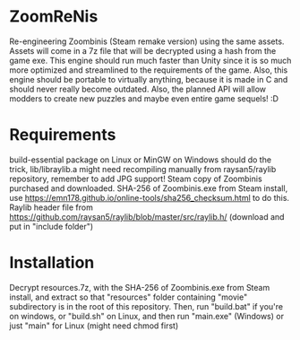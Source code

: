 # ZoomReNis
 Re-engineering Zoombinis (Steam remake version) using the same assets. Assets will come in a 7z file that will be decrypted using a hash from the game exe. This engine should run much faster than Unity since it is so much more optimized and streamlined to the requirements of the game. Also, this engine should be portable to virtually anything, because it is made in C and should never really become outdated. Also, the planned API will allow modders to create new puzzles and maybe even entire game sequels! :D
 # Requirements
build-essential package on Linux or MinGW on Windows should do the trick, lib/libraylib.a might need recompiling manually from raysan5/raylib repository, remember to add JPG support!
Steam copy of Zoombinis purchased and downloaded.
SHA-256 of Zoombinis.exe from Steam install, use https://emn178.github.io/online-tools/sha256_checksum.html to do this.
Raylib header file from https://github.com/raysan5/raylib/blob/master/src/raylib.h/ (download and put in "include folder")
 # Installation
Decrypt resources.7z, with the SHA-256 of Zoombinis.exe from Steam install, and extract so that "resources" folder containing "movie" subdirectory is in the root of this repository. Then, run "build.bat" if you're on windows, or "build.sh" on Linux, and then run "main.exe" (Windows) or just "main" for Linux (might need chmod first)

